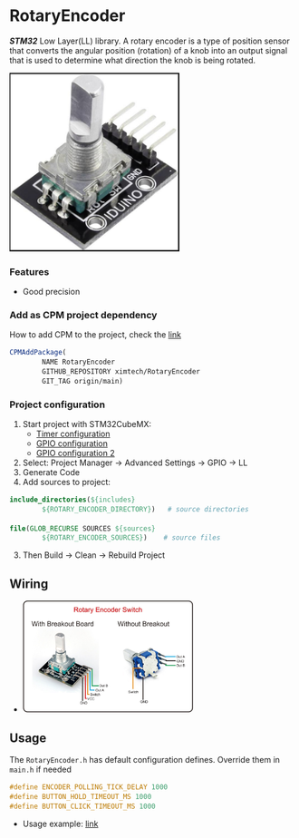 # RotaryEncoder
***STM32*** Low Layer(LL) library. A rotary encoder is a type of position sensor that converts the angular position 
(rotation) of a knob into an output signal that is used to determine what direction the knob is being rotated.

<img src="https://github.com/ximtech/RotaryEncoder/blob/main/example/encoder.PNG" alt="image" width="300"/>

### Features
- Good precision

### Add as CPM project dependency

How to add CPM to the project, check the [link](https://github.com/cpm-cmake/CPM.cmake)
```cmake
CPMAddPackage(
        NAME RotaryEncoder
        GITHUB_REPOSITORY ximtech/RotaryEncoder
        GIT_TAG origin/main)
```

### Project configuration

1. Start project with STM32CubeMX:
    * [Timer configuration](https://github.com/ximtech/RotaryEncoder/blob/main/example/config_1.PNG)
    * [GPIO configuration](https://github.com/ximtech/RotaryEncoder/blob/main/example/config_2.PNG)
    * [GPIO configuration 2](https://github.com/ximtech/RotaryEncoder/blob/main/example/config_2.PNG)
2. Select: Project Manager -> Advanced Settings -> GPIO -> LL
3. Generate Code
4. Add sources to project:

```cmake
include_directories(${includes} 
        ${ROTARY_ENCODER_DIRECTORY})   # source directories

file(GLOB_RECURSE SOURCES ${sources} 
        ${ROTARY_ENCODER_SOURCES})    # source files
```

3. Then Build -> Clean -> Rebuild Project

## Wiring

- <img src="https://github.com/ximtech/RotaryEncoder/blob/main/example/Rotary-Encoder-Pinout.jpg" alt="image" width="300"/>

## Usage

The `RotaryEncoder.h` has default configuration defines. Override them in `main.h` if needed

```c
#define ENCODER_POLLING_TICK_DELAY 1000
#define BUTTON_HOLD_TIMEOUT_MS 1000
#define BUTTON_CLICK_TIMEOUT_MS 1000
```

- Usage example: [link](https://github.com/ximtech/RotaryEncoder/blob/main/example/example.c)

